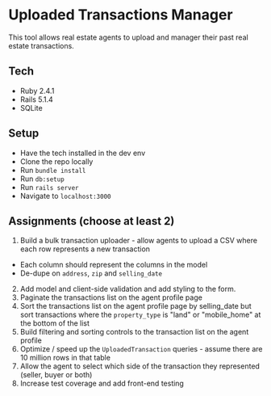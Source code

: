 # Uploaded Transactions Manager

This tool allows real estate agents to upload and manager their past real estate transactions.

## Tech
* Ruby 2.4.1
* Rails 5.1.4
* SQLite

## Setup
* Have the tech installed in the dev env
* Clone the repo locally
* Run `bundle install`
* Run `db:setup`
* Run `rails server`
* Navigate to `localhost:3000`

## Assignments (choose at least 2)
1. Build a bulk transaction uploader - allow agents to upload a CSV where each row represents a new transaction
  * Each column should represent the columns in the model
  * De-dupe on `address`, `zip` and `selling_date`
2. Add model and client-side validation and add styling to the form.
3. Paginate the transactions list on the agent profile page
4. Sort the transactions list on the agent profile page by selling_date but sort transactions where the `property_type` is "land" or "mobile_home" at the bottom of the list
5. Build filtering and sorting controls to the transaction list on the agent profile
6. Optimize / speed up the `UploadedTransaction` queries - assume there are 10 million rows in that table
7. Allow the agent to select which side of the transaction they represented (seller, buyer or both)
8. Increase test coverage and add front-end testing


<!--
Picking option 1, creating a service object for it
If we had a job queue, I would actually put this into a job. Then there would be
another view that shows all pending uploads (would need a record to track submission
and completion, e.g. UploadedTransactionBulkUpload)
-->
